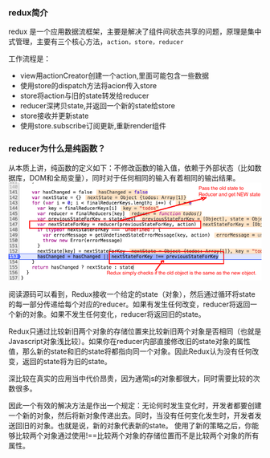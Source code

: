 ### redux简介

redux 是一个应用数据流框架，主要是解决了组件间状态共享的问题，原理是集中式管理，主要有三个核心方法，`action，store，reducer`

工作流程是： 
 - view用actionCreator创建一个action,里面可能包含一些数据
 - 使用store的dispatch方法将acion传入store
 - store将action与旧的state转发给reducer
 - reducer深拷贝state,并返回一个新的state给store
 - store接收并更新state
 - 使用store.subscribe订阅更新,重新render组件


### reducer为什么是纯函数？
从本质上讲，纯函数的定义如下：不修改函数的输入值，依赖于外部状态（比如数据库，DOM和全局变量），同时对于任何相同的输入有着相同的输出结果。
![](../img/pureRedux.png)


阅读源码可以看到，Redux接收一个给定的state（对象），然后通过循环将state的每一部分传递给每个对应的reducer。如果有发生任何改变，reducer将返回一个新的对象。如果不发生任何变化，reducer将返回旧的state。

Redux只通过比较新旧两个对象的存储位置来比较新旧两个对象是否相同（也就是Javascript对象浅比较）。如果你在reducer内部直接修改旧的state对象的属性值，那么新的state和旧的state将都指向同一个对象。因此Redux认为没有任何改变，返回的state将为旧的state。

深比较在真实的应用当中代价昂贵，因为通常js的对象都很大，同时需要比较的次数很多。

因此一个有效的解决方法是作出一个规定：无论何时发生变化时，开发者都要创建一个新的对象，然后将新对象传递出去。同时，当没有任何变化发生时，开发者发送回旧的对象。也就是说，新的对象代表新的state。  使用了新的策略之后，你能够比较两个对象通过使用!==比较两个对象的存储位置而不是比较两个对象的所有属性。